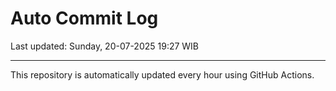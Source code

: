 # Auto Commit Log

Last updated: Sunday, 20-07-2025 19:27 WIB

---

This repository is automatically updated every hour using GitHub Actions.
